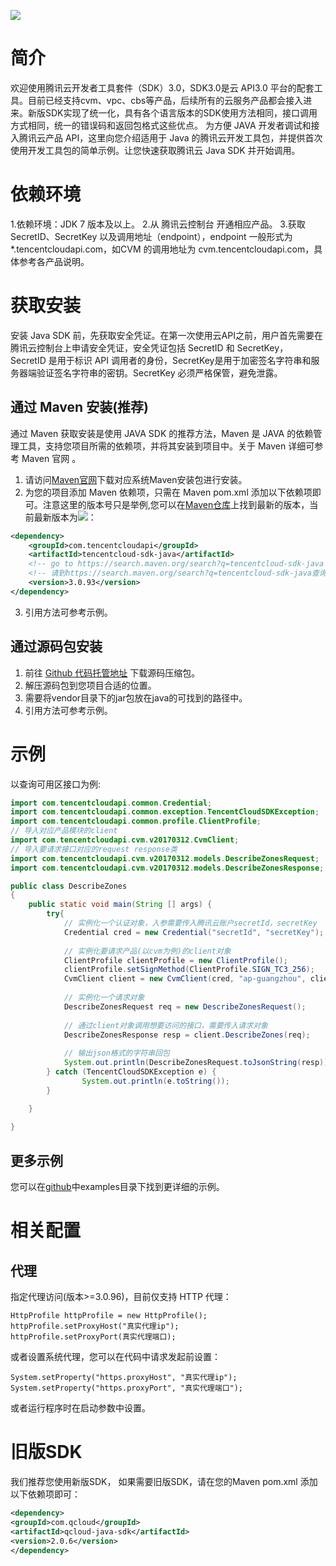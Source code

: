 ![](https://img.shields.io/maven-central/v/com.tencentcloudapi/tencentcloud-sdk-java?label=maven)

# 简介
欢迎使用腾讯云开发者工具套件（SDK）3.0，SDK3.0是云 API3.0 平台的配套工具。目前已经支持cvm、vpc、cbs等产品，后续所有的云服务产品都会接入进来。新版SDK实现了统一化，具有各个语言版本的SDK使用方法相同，接口调用方式相同，统一的错误码和返回包格式这些优点。
为方便 JAVA 开发者调试和接入腾讯云产品 API，这里向您介绍适用于 Java 的腾讯云开发工具包，并提供首次使用开发工具包的简单示例。让您快速获取腾讯云 Java SDK 并开始调用。
# 依赖环境
1.依赖环境：JDK 7 版本及以上。
2.从 腾讯云控制台 开通相应产品。
3.获取 SecretID、SecretKey 以及调用地址（endpoint），endpoint 一般形式为\*.tencentcloudapi.com，如CVM 的调用地址为 cvm.tencentcloudapi.com，具体参考各产品说明。

# 获取安装
安装 Java SDK 前，先获取安全凭证。在第一次使用云API之前，用户首先需要在腾讯云控制台上申请安全凭证，安全凭证包括 SecretID 和 SecretKey， SecretID 是用于标识 API 调用者的身份，SecretKey是用于加密签名字符串和服务器端验证签名字符串的密钥。SecretKey 必须严格保管，避免泄露。
## 通过 Maven 安装(推荐)
通过 Maven 获取安装是使用 JAVA SDK 的推荐方法，Maven 是 JAVA 的依赖管理工具，支持您项目所需的依赖项，并将其安装到项目中。关于 Maven 详细可参考 Maven 官网 。
1. 请访问[Maven官网](https://maven.apache.org/)下载对应系统Maven安装包进行安装。
2. 为您的项目添加 Maven 依赖项，只需在 Maven pom.xml 添加以下依赖项即可。注意这里的版本号只是举例,您可以在[Maven仓库](https://search.maven.org/search?q=tencentcloud-sdk-java)上找到最新的版本，当前最新版本为![](https://img.shields.io/maven-central/v/com.tencentcloudapi/tencentcloud-sdk-java?label=maven)：
```xml
<dependency>
    <groupId>com.tencentcloudapi</groupId>
    <artifactId>tencentcloud-sdk-java</artifactId>
    <!-- go to https://search.maven.org/search?q=tencentcloud-sdk-java and get the latest version. -->
    <!-- 请到https://search.maven.org/search?q=tencentcloud-sdk-java查询最新版本 -->
    <version>3.0.93</version>
</dependency>
```
3. 引用方法可参考示例。

## 通过源码包安装
1. 前往 [Github 代码托管地址](https://github.com/tencentcloud/tencentcloud-sdk-java) 下载源码压缩包。
2. 解压源码包到您项目合适的位置。
3. 需要将vendor目录下的jar包放在java的可找到的路径中。
4. 引用方法可参考示例。

# 示例
以查询可用区接口为例:
```java
import com.tencentcloudapi.common.Credential;
import com.tencentcloudapi.common.exception.TencentCloudSDKException;
import com.tencentcloudapi.common.profile.ClientProfile;
// 导入对应产品模块的client
import com.tencentcloudapi.cvm.v20170312.CvmClient;
// 导入要请求接口对应的request response类
import com.tencentcloudapi.cvm.v20170312.models.DescribeZonesRequest;
import com.tencentcloudapi.cvm.v20170312.models.DescribeZonesResponse;

public class DescribeZones
{
    public static void main(String [] args) {
        try{
            // 实例化一个认证对象，入参需要传入腾讯云账户secretId，secretKey
            Credential cred = new Credential("secretId", "secretKey");
            
            // 实例化要请求产品(以cvm为例)的client对象
            ClientProfile clientProfile = new ClientProfile();
            clientProfile.setSignMethod(ClientProfile.SIGN_TC3_256);
            CvmClient client = new CvmClient(cred, "ap-guangzhou", clientProfile);
            
            // 实例化一个请求对象
            DescribeZonesRequest req = new DescribeZonesRequest();
            
            // 通过client对象调用想要访问的接口，需要传入请求对象
            DescribeZonesResponse resp = client.DescribeZones(req);
            
            // 输出json格式的字符串回包
            System.out.println(DescribeZonesRequest.toJsonString(resp));
        } catch (TencentCloudSDKException e) {
                System.out.println(e.toString());
        }

    }
    
} 
```

## 更多示例

您可以在[github](https://github.com/tencentcloud/tencentcloud-sdk-java)中examples目录下找到更详细的示例。

# 相关配置

## 代理

指定代理访问(版本>=3.0.96)，目前仅支持 HTTP 代理：

```
HttpProfile httpProfile = new HttpProfile();
httpProfile.setProxyHost("真实代理ip");
httpProfile.setProxyPort(真实代理端口);
```

或者设置系统代理，您可以在代码中请求发起前设置：

```
System.setProperty("https.proxyHost", "真实代理ip");
System.setProperty("https.proxyPort", "真实代理端口");
```

或者运行程序时在启动参数中设置。

# 旧版SDK
我们推荐您使用新版SDK， 如果需要旧版SDK，请在您的Maven pom.xml 添加以下依赖项即可：
```xml
<dependency>
<groupId>com.qcloud</groupId>
<artifactId>qcloud-java-sdk</artifactId>
<version>2.0.6</version>
</dependency>
```
